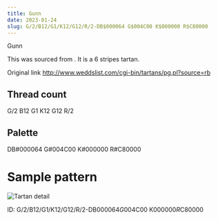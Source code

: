 ```yaml
---
title: Gunn
date: 2023-01-24
slug: G/2/B12/G1/K12/G12/R/2-DB$000064 G$004C00 K$000000 R$C80000
---
```

Gunn

This was sourced from <no value>.  It is a 6 stripes tartan.

Original link http://www.weddslist.com/cgi-bin/tartans/pg.pl?source=rb

## Thread count
G/2 B12 G1 K12 G12 R/2

## Palette
DB#000064 G#004C00 K#000000 R#C80000

# Sample pattern

![Tartan detail](tartan.png "G/2 B12 G1 K12 G12 R/2 tartan")

ID: G/2/B12/G1/K12/G12/R/2-DB$000064 G$004C00 K$000000 R$C80000
